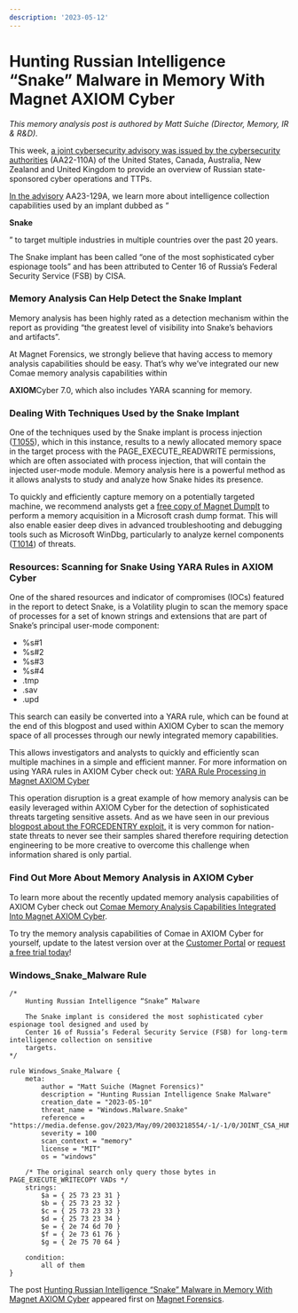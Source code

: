 ```yaml
---
description: '2023-05-12'
---
```


# Hunting Russian Intelligence “Snake” Malware in Memory With Magnet AXIOM Cyber

_This memory analysis post is authored by Matt Suiche (Director, Memory, IR & R\&D)._

This week, [a joint cybersecurity advisory was issued by the cybersecurity authorities](https://www.cisa.gov/news-events/cybersecurity-advisories/aa22-110a) (AA22-110A) of the United States, Canada, Australia, New Zealand and United Kingdom to provide an overview of Russian state-sponsored cyber operations and TTPs.

[In the advisory](https://www.cisa.gov/news-events/cybersecurity-advisories/aa23-129a) AA23-129A, we learn more about intelligence collection capabilities used by an implant dubbed as “

**Snake**

” to target multiple industries in multiple countries over the past 20 years.

The Snake implant has been called “one of the most sophisticated cyber espionage tools” and has been attributed to Center 16 of Russia’s Federal Security Service (FSB) by CISA.

### Memory Analysis Can Help Detect the Snake Implant

Memory analysis has been highly rated as a detection mechanism within the report as providing “the greatest level of visibility into Snake’s behaviors and artifacts”.

At Magnet Forensics, we strongly believe that having access to memory analysis capabilities should be easy. That’s why we’ve integrated our new Comae memory analysis capabilities within

**AXIOM**Cyber 7.0, which also includes YARA scanning for memory.

### Dealing With Techniques Used by the Snake Implant

One of the techniques used by the Snake implant is process injection ([T1055](https://attack.mitre.org/techniques/T1055/)), which in this instance, results to a newly allocated memory space in the target process with the PAGE\_EXECUTE\_READWRITE permissions, which are often associated with process injection, that will contain the injected user-mode module. Memory analysis here is a powerful method as it allows analysts to study and analyze how Snake hides its presence.

To quickly and efficiently capture memory on a potentially targeted machine, we recommend analysts get a [free copy of Magnet DumpIt](https://www.magnetforensics.com/resources/magnet-dumpit-for-windows/)  to perform a memory acquisition in a Microsoft crash dump format. This will also enable easier deep dives in advanced troubleshooting and debugging tools such as Microsoft WinDbg, particularly to analyze kernel components ([T1014](https://attack.mitre.org/techniques/T1014/)) of threats.

### **Resources: Scanning for Snake Using** YARA Rules in AXIOM Cyber

One of the shared resources and indicator of compromises (IOCs) featured in the report to detect Snake, is a Volatility plugin to scan the memory space of processes for a set of known strings and extensions that are part of Snake’s principal user-mode component:

* %s#1
* %s#2
* %s#3
* %s#4
* .tmp
* .sav
* .upd

This search can easily be converted into a YARA rule, which can be found at the end of this blogpost and used within AXIOM Cyber to scan the memory space of all processes through our newly integrated memory capabilities.

This allows investigators and analysts to quickly and efficiently scan multiple machines in a simple and efficient manner. For more information on using YARA rules in AXIOM Cyber check out: [YARA Rule Processing in Magnet AXIOM Cyber](https://www.magnetforensics.com/blog/yara-rule-processing-in-magnet-axiom-cyber/)

This operation disruption is a great example of how memory analysis can be easily leveraged within AXIOM Cyber for the detection of sophisticated threats targeting sensitive assets. And as we have seen in our previous [blogpost about the FORCEDENTRY exploit,](https://www.magnetforensics.com/blog/researching-forcedentry-detecting-the-exploit-with-no-samples/) it is very common for nation-state threats to never see their samples shared therefore requiring detection engineering to be more creative to overcome this challenge when information shared is only partial.

### Find Out More About Memory Analysis in AXIOM Cyber

To learn more about the recently updated memory analysis capabilities of AXIOM Cyber check out [Comae Memory Analysis Capabilities Integrated Into Magnet AXIOM Cyber](https://www.magnetforensics.com/blog/comae-memory-analysis-capabilities-integrated-into-magnet-axiom-cyber/).

To try the memory analysis capabilities of Comae in AXIOM Cyber for yourself, update to the latest version over at the [Customer Portal](https://support.magnetforensics.com/) or [request a free trial today](https://www.magnetforensics.com/free-trial/?magnet-product=Magnet%20AXIOM%20Cyber\&option=free-tria)!

### Windows\_Snake\_Malware Rule

```
/*
    Hunting Russian Intelligence “Snake” Malware

    The Snake implant is considered the most sophisticated cyber espionage tool designed and used by
    Center 16 of Russia’s Federal Security Service (FSB) for long-term intelligence collection on sensitive
    targets.
*/

rule Windows_Snake_Malware {
    meta:
        author = "Matt Suiche (Magnet Forensics)"
        description = "Hunting Russian Intelligence Snake Malware"
        creation_date = "2023-05-10"
        threat_name = "Windows.Malware.Snake"
        reference = "https://media.defense.gov/2023/May/09/2003218554/-1/-1/0/JOINT_CSA_HUNTING_RU_INTEL_SNAKE_MALWARE_20230509.PDF"
        severity = 100
        scan_context = "memory"
        license = "MIT"
        os = "windows"

    /* The original search only query those bytes in PAGE_EXECUTE_WRITECOPY VADs */
    strings:
        $a = { 25 73 23 31 }
        $b = { 25 73 23 32 }
        $c = { 25 73 23 33 }
        $d = { 25 73 23 34 }
        $e = { 2e 74 6d 70 }
        $f = { 2e 73 61 76 }
        $g = { 2e 75 70 64 }

    condition:
        all of them
}
```

The post [Hunting Russian Intelligence “Snake” Malware in Memory With Magnet AXIOM Cyber](https://www.magnetforensics.com/blog/hunting-russian-intelligence-snake-malware-in-memory-with-magnet-axiom-cyber/) appeared first on [Magnet Forensics](https://www.magnetforensics.com).
